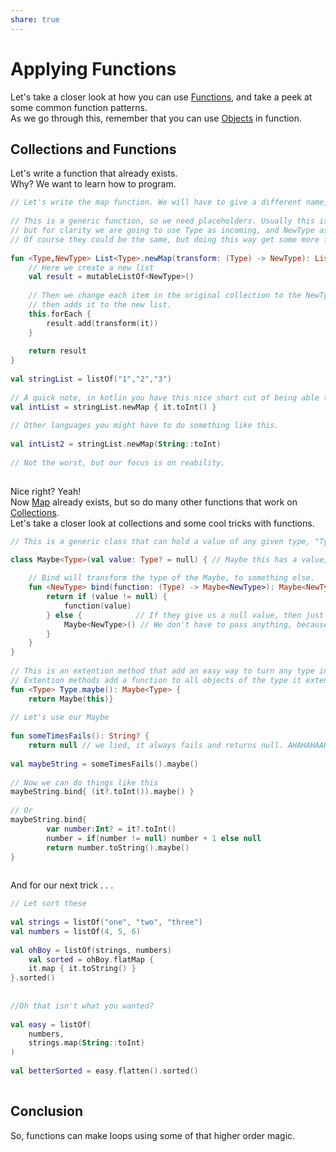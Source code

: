 ```yaml
---
share: true
---
```



# Applying Functions  
  
Let's take a closer look at how you can use [Functions](./Functions.md), and take a peek at some common function patterns.  
As we go through this, remember that you can use [Objects](./Objects.md) in function.  
  
## Collections and Functions  
  
Let's write a function that already exists.  
Why? We want to learn how to program.  
  
```Kotlin  
// Let's write the map function. We will have to give a different name, so let's call it newMap  
  
// This is a generic function, so we need placeholders. Usually this is a single letter  
// but for clarity we are going to use Type as incoming, and NewType as the outgoing.  
// Of course they could be the same, but doing this way get some more flexiblity  
  
fun <Type,NewType> List<Type>.newMap(transform: (Type) -> NewType): List<NewType> {  
    // Here we create a new list    
    val result = mutableListOf<NewType>()        
    
    // Then we change each item in the original collection to the NewType,  
    // then adds it to the new list.    
    this.forEach {
		result.add(transform(it))
	}
	    
	return result
}  
  
val stringList = listOf("1","2","3")  
  
// A quick note, in kotlin you have this nice short cut of being able to use a codeblock like this.  
val intList = stringList.newMap { it.toInt() }  
  
// Other languages you might have to do something like this.  
  
val intList2 = stringList.newMap(String::toInt)  
  
// Not the worst, but our focus is on reability.  
  
```  
  
Nice right? Yeah!  
Now [Map](Map.md) already exists, but so do many other functions that work on [Collections](Collections.md).  
Let's take a closer look at collections and some cool tricks with functions.  
  
```Kotlin  
// This is a generic class that can hold a value of any given type, "Type", or null.

class Maybe<Type>(val value: Type? = null) { // Maybe this has a value, or maybe it is nul  
        
	// Bind will transform the type of the Maybe, to something else.  
    fun <NewType> bind(function: (Type) -> Maybe<NewType>): Maybe<NewType> {        // This could also just not change the type of the value if function does change its type 
	    return if (value != null) {            
		    function(value)
		} else {            // If they give us a null value, then just return a differently typed null.            
			Maybe<NewType>() // We don't have to pass anything, because null is the default value        
		}    
	}
}  
  
// This is an extention method that add an easy way to turn any type into a Maybe  
// Extention methods add a function to all objects of the type it extends.  
fun <Type> Type.maybe(): Maybe<Type> {  
    return Maybe(this)}  
  
// Let's use our Maybe  
  
fun someTimesFails(): String? {  
    return null // we lied, it always fails and returns null. AHAHAHAAHAHA!}  
  
val maybeString = someTimesFails().maybe()  
  
// Now we can do things like this  
maybeString.bind{ (it?.toInt()).maybe() }  
  
// Or  
maybeString.bind{  
        var number:Int? = it?.toInt()        
		number = if(number != null) number + 1 else null
        return number.toString().maybe()    
}  
  
```  
  
And for our next trick . . .  
  
````Kotlin  
// Let sort these  
  
val strings = listOf("one", "two", "three")  
val numbers = listOf(4, 5, 6)  
  
val ohBoy = listOf(strings, numbers)  
    val sorted = ohBoy.flatMap {   
    it.map { it.toString() }  
}.sorted()  
  
  
//Oh that isn't what you wanted?  
  
val easy = listOf(  
    numbers,
    strings.map(String::toInt)
)  
  
val betterSorted = easy.flatten().sorted()  
  
````  
  
## Conclusion  
  
So, functions can make loops using some of that higher order magic.

